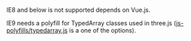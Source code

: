 IE8 and below is not supported depends on Vue.js.

IE9 needs a polyfill for TypedArray classes used in three.js ([js-polyfills/typedarray.js](https://github.com/inexorabletash/polyfill/blob/master/typedarray.js)
is a one of the options).
